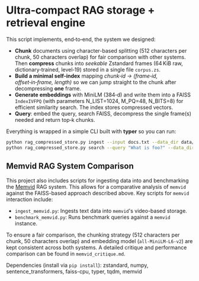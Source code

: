 # Ultra‑compact RAG storage + retrieval engine

This script implements, end‑to‑end, the system we designed:

*   **Chunk** documents using character-based splitting (512 characters per chunk, 50 characters overlap) for fair comparison with other systems. Then **compress** chunks into *seekable* Zstandard frames
    (64 KiB raw, dictionary‑trained, level‑19) stored in a single file
    `corpus.zs`.
*   **Build a minimal self‑index** mapping *chunk‑id → (frame‑id,
    offset‑in‑frame, length)* so we can jump straight to the chunk after
    decompressing **one** frame.
*   **Generate embeddings** with MiniLM (384‑d) and write them into a
    FAISS `IndexIVFPQ` (with parameters N_LIST=1024, M_PQ=48, N_BITS=8) for efficient similarity search. The index stores compressed vectors.
*   **Query**: embed the query, search FAISS, decompress the single
    frame(s) needed and return top‑k chunks.

Everything is wrapped in a simple CLI built with **typer** so you can
run:

```bash
python rag_compressed_store.py ingest --input docs.txt --data_dir data/
python rag_compressed_store.py search --query "What is foo?" --data_dir data/ --top_k 5
```

## Memvid RAG System Comparison

This project also includes scripts for ingesting data into and benchmarking the [Memvid](https://github.com/windsurf-ai/memvid) RAG system. This allows for a comparative analysis of `memvid` against the FAISS-based approach described above. Key scripts for `memvid` interaction include:

*   `ingest_memvid.py`: Ingests text data into `memvid`'s video-based storage.
*   `benchmark_memvid.py`: Runs benchmark queries against a `memvid` instance.

To ensure a fair comparison, the chunking strategy (512 characters per chunk, 50 characters overlap) and embedding model (`all-MiniLM-L6-v2`) are kept consistent across both systems.
A detailed critique and performance comparison can be found in `memvid_critique.md`.

Dependencies (install via `pip install`):
    zstandard, numpy, sentence_transformers, faiss-cpu, typer, tqdm, memvid